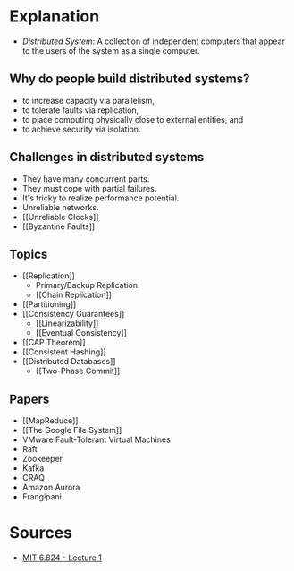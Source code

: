 # Explanation
- *Distributed System*: A collection of independent computers that appear to the users of the system as a single computer.

## Why do people build distributed systems?
- to increase capacity via parallelism,
- to tolerate faults via replication,
- to place computing physically close to external entities, and
- to achieve security via isolation.

## Challenges in distributed systems
- They have many concurrent parts.
- They must cope with partial failures.
- It's tricky to realize performance potential.
- Unreliable networks.
- [[Unreliable Clocks]]
- [[Byzantine Faults]]

## Topics
- [[Replication]]
	- Primary/Backup Replication
	- [[Chain Replication]]
- [[Partitioning]]
- [[Consistency Guarantees]]
	- [[Linearizability]]
	- [[Eventual Consistency]]
- [[CAP Theorem]]
- [[Consistent Hashing]]
- [[Distributed Databases]]
	- [[Two-Phase Commit]]

## Papers
- [[MapReduce]]
- [[The Google File System]]
- VMware Fault-Tolerant Virtual Machines
- Raft
- Zookeeper
- Kafka
- CRAQ
- Amazon Aurora
- Frangipani

# Sources
- [MIT 6.824 - Lecture 1](https://www.youtube.com/watch?v=cQP8WApzIQQ&list=PLrw6a1wE39_tb2fErI4-WkMbsvGQk9_UB&index=1&pp=iAQB)
